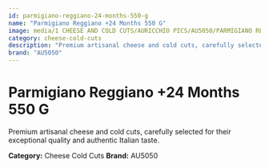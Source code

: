 ```yaml
---
id: parmigiano-reggiano-24-months-550-g
name: "Parmigiano Reggiano +24 Months 550 G"
image: media/1 CHEESE AND COLD CUTS/AURICCHIO PICS/AU5050/PARMIGIANO REGGIANO +24 MONTHS - 550 g.jpg
category: cheese-cold-cuts
description: "Premium artisanal cheese and cold cuts, carefully selected for their exceptional quality and authentic Italian taste."
brand: "AU5050"
---
```


# Parmigiano Reggiano +24 Months 550 G

Premium artisanal cheese and cold cuts, carefully selected for their exceptional quality and authentic Italian taste.

**Category:** Cheese Cold Cuts
**Brand:** AU5050
